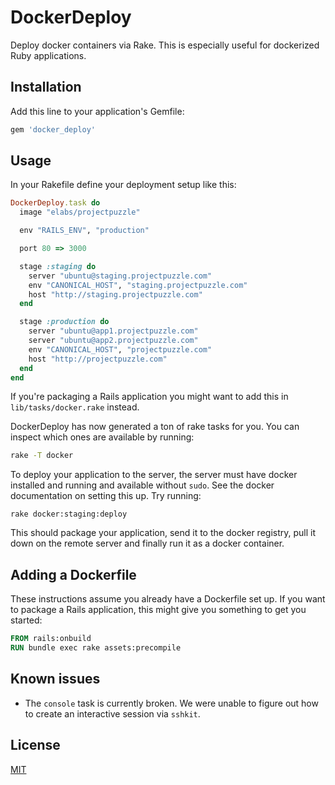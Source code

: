 # DockerDeploy

Deploy docker containers via Rake. This is especially useful for dockerized
Ruby applications.

## Installation

Add this line to your application's Gemfile:

``` ruby
gem 'docker_deploy'
```

## Usage

In your Rakefile define your deployment setup like this:

``` ruby
DockerDeploy.task do
  image "elabs/projectpuzzle"

  env "RAILS_ENV", "production"

  port 80 => 3000

  stage :staging do
    server "ubuntu@staging.projectpuzzle.com"
    env "CANONICAL_HOST", "staging.projectpuzzle.com"
    host "http://staging.projectpuzzle.com"
  end

  stage :production do
    server "ubuntu@app1.projectpuzzle.com"
    server "ubuntu@app2.projectpuzzle.com"
    env "CANONICAL_HOST", "projectpuzzle.com"
    host "http://projectpuzzle.com"
  end
end
```

If you're packaging a Rails application you might want to add this in
`lib/tasks/docker.rake` instead.

DockerDeploy has now generated a ton of rake tasks for you. You can inspect
which ones are available by running:

``` sh
rake -T docker
```

To deploy your application to the server, the server must have docker installed
and running and available without `sudo`. See the docker documentation on setting
this up. Try running:

```
rake docker:staging:deploy
```

This should package your application, send it to the docker registry, pull it down
on the remote server and finally run it as a docker container.

## Adding a Dockerfile

These instructions assume you already have a Dockerfile set up. If you want to
package a Rails application, this might give you something to get you started:

``` dockerfile
FROM rails:onbuild
RUN bundle exec rake assets:precompile
```

## Known issues

* The `console` task is currently broken. We were unable to figure out how to
create an interactive session via `sshkit`.

## License

[MIT](LICENSE.txt)
